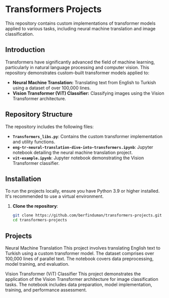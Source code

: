 # Transformers Projects

This repository contains custom implementations of transformer models applied to various tasks, including neural machine translation and image classification.


## Introduction

Transformers have significantly advanced the field of machine learning, particularly in natural language processing and computer vision. This repository demonstrates custom-built transformer models applied to:

- **Neural Machine Translation:** Translating text from English to Turkish using a dataset of over 100,000 lines.
- **Vision Transformer (ViT) Classifier:** Classifying images using the Vision Transformer architecture.

## Repository Structure

The repository includes the following files:

- **`Transformers_libs.py`**: Contains the custom transformer implementation and utility functions.
- **`eng-tr-neural-translation-dive-into-transformers.ipynb`**: Jupyter notebook detailing the neural machine translation project.
- **`vit-example.ipynb`**: Jupyter notebook demonstrating the Vision Transformer classifier.

## Installation

To run the projects locally, ensure you have Python 3.9 or higher installed. It's recommended to use a virtual environment.

1. **Clone the repository**:

   ```bash
   git clone https://github.com/berfinduman/transformers-projects.git
   cd transformers-projects

## Projects
Neural Machine Translation
This project involves translating English text to Turkish using a custom transformer model. The dataset comprises over 100,000 lines of parallel text. The notebook covers data preprocessing, model training, and evaluation.

Vision Transformer (ViT) Classifier
This project demonstrates the application of the Vision Transformer architecture for image classification tasks. The notebook includes data preparation, model implementation, training, and performance assessment.

